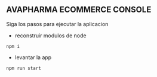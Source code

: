 ## AVAPHARMA ECOMMERCE CONSOLE

Siga los pasos para ejecutar la aplicacion 

* reconstruir modulos de node
```
npm i
```

* levantar la app
```
npm run start
```


